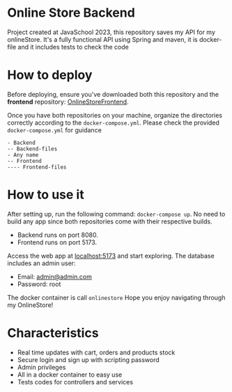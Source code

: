 # Online Store Backend
Project created at JavaSchool 2023, this repository saves my API for my onlineStore. It's a fully functional API using Spring and maven, it is docker-file and it includes tests to check the code


# How to deploy
Before deploying, ensure you've downloaded both this repository and the **frontend** repository: [OnlineStoreFrontend](https://github.com/carlokos/OnlineStoreFrontend.git). 

Once you have both repositories on your machine, organize the directories correctly according to the `docker-compose.yml`. Please check the provided `docker-compose.yml` for guidance
```
- Backend
-- Backend-files
- Any name
-- Frontend
---- Frontend-files
```

# How to use it

After setting up, run the following command: `docker-compose up`. No need to build any app since both repositories come with their respective builds. 
- Backend runs on port 8080.
- Frontend runs on port 5173.

Access the web app at [localhost:5173](http://localhost:5173) and start exploring. The database includes an admin user: 
- Email: admin@admin.com 
- Password: root 

The docker container is call `onlinestore`
Hope you enjoy navigating through my OnlineStore!

# Characteristics
- Real time updates with cart, orders and products stock
- Secure login and sign up with scripting password
- Admin privileges 
- All in a docker container to easy use
- Tests codes for controllers and services
